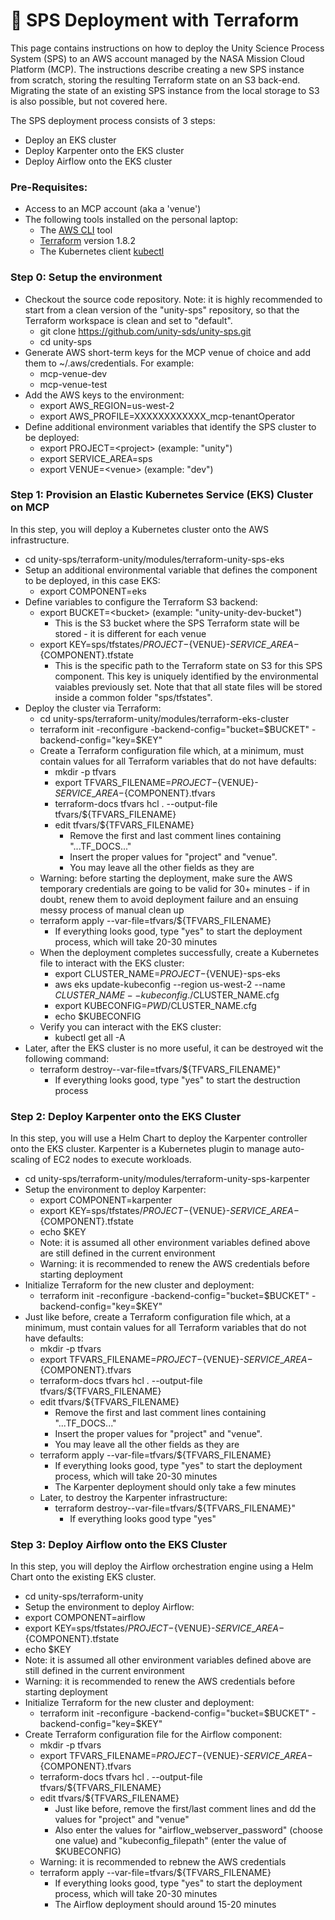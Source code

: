 # 🧱 SPS Deployment with Terraform

This page contains instructions on how to deploy the Unity Science Process System (SPS) to an AWS account managed by the NASA Mission Cloud Platform (MCP). The instructions describe creating a new SPS instance from scratch, storing the resulting Terraform state on an S3 back-end. Migrating the state of an existing SPS instance from the local storage to S3 is also possible, but not covered here.

The SPS deployment process consists of 3 steps:

* Deploy an EKS cluster
* Deploy Karpenter onto the EKS cluster
* Deploy Airflow onto the EKS cluster

### Pre-Requisites:

* Access to an MCP account (aka a 'venue')
* The following tools installed on the personal laptop:
  * The [AWS CLI](https://aws.amazon.com/cli/) tool
  * [Terraform](https://www.terraform.io/) version 1.8.2
  * The Kubernetes client [kubectl](https://kubernetes.io/docs/reference/kubectl/)

### Step 0: Setup the environment

* Checkout the source code repository. Note: it is highly recommended to start from a clean version of the "unity-sps" repository, so that the Terraform workspace is clean and set to "default".
  * git clone https://github.com/unity-sds/unity-sps.git
  * cd unity-sps
* Generate AWS short-term keys for the MCP venue of choice and add them to \~/.aws/credentials. For example:
  * mcp-venue-dev
  * mcp-venue-test
* Add the AWS keys to the environment:
  * export AWS\_REGION=us-west-2
  * export AWS\_PROFILE=XXXXXXXXXXXX\_mcp-tenantOperator
* Define additional environment variables that identify the SPS cluster to be deployed:
  * export PROJECT=\<project> (example: "unity")
  * export SERVICE\_AREA=sps
  * export VENUE=\<venue> (example: "dev")

### Step 1: Provision an Elastic Kubernetes Service (EKS) Cluster on MCP

In this step, you will deploy a Kubernetes cluster onto the AWS infrastructure.

* cd unity-sps/terraform-unity/modules/terraform-unity-sps-eks
* Setup an additional environmental variable that defines the component to be deployed, in this case EKS:
  * export COMPONENT=eks
* Define variables to configure the Terraform S3 backend:
  * export BUCKET=\<bucket> (example: "unity-unity-dev-bucket")
    * This is the S3 bucket where the SPS Terraform state will be stored - it is different for each venue
  * export KEY=sps/tfstates/${PROJECT}-${VENUE}-${SERVICE\_AREA}-${COMPONENT}.tfstate
    * This is the specific path to the Terraform state on S3 for this SPS component. This key is uniquely identified by the environmental vaiables previously set. Note that that all state files will be stored inside a common folder "sps/tfstates".
* Deploy the cluster via Terraform:
  * cd unity-sps/terraform-unity/modules/terraform-eks-cluster
  * terraform init -reconfigure -backend-config="bucket=$BUCKET" -backend-config="key=$KEY"
  * Create a Terraform configuration file which, at a minimum, must contain values for all Terraform variables that do not have defaults:
    * mkdir -p tfvars
    * export TFVARS\_FILENAME=${PROJECT}-${VENUE}-${SERVICE\_AREA}-${COMPONENT}.tfvars
    * terraform-docs tfvars hcl . --output-file tfvars/${TFVARS\_FILENAME}
    * edit tfvars/${TFVARS\_FILENAME}
      * Remove the first and last comment lines containing "...TF\_DOCS..."
      * Insert the proper values for "project" and "venue".
      * You may leave all the other fields as they are
  * Warning: before starting the deployment, make sure the AWS temporary credentials are going to be valid for 30+ minutes - if in doubt, renew them to avoid deployment failure and an ensuing messy process of manual clean up
  * terraform apply --var-file=tfvars/${TFVARS\_FILENAME}
    * If everything looks good, type "yes" to start the deployment process, which will take 20-30 minutes
  * When the deployment completes successfully, create a Kubernetes file to interact with the EKS cluster:
    * export CLUSTER\_NAME=${PROJECT}-${VENUE}-sps-eks
    * aws eks update-kubeconfig --region us-west-2 --name $CLUSTER\_NAME --kubeconfig ./$CLUSTER\_NAME.cfg
    * export KUBECONFIG=$PWD/$CLUSTER\_NAME.cfg
    * echo $KUBECONFIG
  * Verify you can interact with the EKS cluster:
    * kubectl get all -A
* Later, after the EKS cluster is no more useful, it can be destroyed wit the following command:
  * terraform destroy--var-file=tfvars/${TFVARS\_FILENAME}"
    * If everything looks good, type "yes" to start the destruction process

### Step 2: Deploy Karpenter onto the EKS Cluster

In this step, you will use a Helm Chart to deploy the Karpenter controller onto the EKS cluster. Karpenter is a Kubernetes plugin to manage auto-scaling of EC2 nodes to execute workloads.

* cd unity-sps/terraform-unity/modules/terraform-unity-sps-karpenter
* Setup the environment to deploy Karpenter:
  * export COMPONENT=karpenter
  * export KEY=sps/tfstates/${PROJECT}-${VENUE}-${SERVICE\_AREA}-${COMPONENT}.tfstate
  * echo $KEY
  * Note: it is assumed all other environment variables defined above are still defined in the current environment
  * Warning: it is recommended to renew the AWS credentials before starting deployment
* Initialize Terraform for the new cluster and deployment:
  * terraform init -reconfigure -backend-config="bucket=$BUCKET" -backend-config="key=$KEY"
* Just like before, create a Terraform configuration file which, at a minimum, must contain values for all Terraform variables that do not have defaults:
  * mkdir -p tfvars
  * export TFVARS\_FILENAME=${PROJECT}-${VENUE}-${SERVICE\_AREA}-${COMPONENT}.tfvars
  * terraform-docs tfvars hcl . --output-file tfvars/${TFVARS\_FILENAME}
  * edit tfvars/${TFVARS\_FILENAME}
    * Remove the first and last comment lines containing "...TF\_DOCS..."
    * Insert the proper values for "project" and "venue".
    * You may leave all the other fields as they are
  * terraform apply --var-file=tfvars/${TFVARS\_FILENAME}
    * If everything looks good, type "yes" to start the deployment process, which will take 20-30 minutes
    * The Karpenter deployment should only take a few minutes
  * Later, to destroy the Karpenter infrastructure:
    * terraform destroy--var-file=tfvars/${TFVARS\_FILENAME}"
      * If everything looks good type "yes"

### Step 3: Deploy Airflow onto the EKS Cluster

In this step, you will deploy the Airflow orchestration engine using a Helm Chart onto the existing EKS cluster.

* cd unity-sps/terraform-unity
* Setup the environment to deploy Airflow:
* export COMPONENT=airflow
* export KEY=sps/tfstates/${PROJECT}-${VENUE}-${SERVICE\_AREA}-${COMPONENT}.tfstate
* echo $KEY
* Note: it is assumed all other environment variables defined above are still defined in the current environment
* Warning: it is recommended to renew the AWS credentials before starting deployment
* Initialize Terraform for the new cluster and deployment:
  * terraform init -reconfigure -backend-config="bucket=$BUCKET" -backend-config="key=$KEY"
* Create  Terraform configuration file for the Airflow component:
  * mkdir -p tfvars
  * export TFVARS\_FILENAME=${PROJECT}-${VENUE}-${SERVICE\_AREA}-${COMPONENT}.tfvars
  * terraform-docs tfvars hcl . --output-file tfvars/${TFVARS\_FILENAME}
  * edit tfvars/${TFVARS\_FILENAME}
    * Just like before, remove the first/last comment lines and dd the values for "project" and "venue"
    * Also enter the values for "airflow\_webserver\_password" (choose one value) and "kubeconfig\_filepath" (enter the value of $KUBECONFIG)
  * Warning: it is recommended to rebnew the AWS credentials
  * terraform apply --var-file=tfvars/${TFVARS\_FILENAME}
    * If everything looks good, type "yes" to start the deployment process, which will take 20-30 minutes
    * The Airflow deployment should around 15-20 minutes
